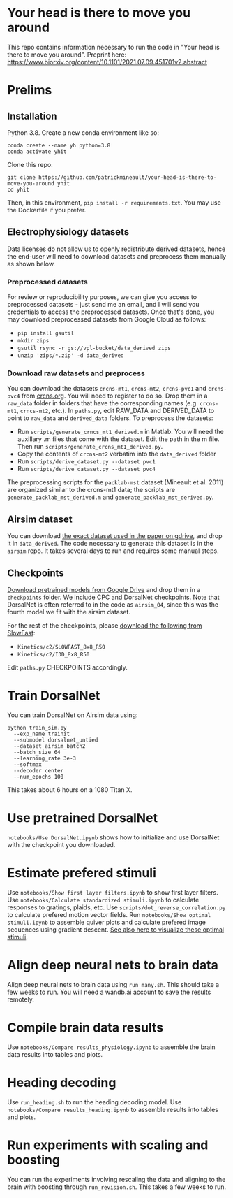 # Your head is there to move you around

This repo contains information necessary to run the code in "Your head is there to move you around". Preprint here: https://www.biorxiv.org/content/10.1101/2021.07.09.451701v2.abstract

# Prelims

## Installation

Python 3.8. Create a new conda environment like so:

```
conda create --name yh python=3.8
conda activate yhit
```

Clone this repo:

```
git clone https://github.com/patrickmineault/your-head-is-there-to-move-you-around yhit
cd yhit
```

Then, in this environment, `pip install -r requirements.txt`. You may use the Dockerfile if you prefer.

## Electrophysiology datasets

Data licenses do not allow us to openly redistribute derived datasets, hence the end-user will need to download datasets and preprocess them manually as shown below. 

### Preprocessed datasets

For review or reproducibility purposes, we can give you access to preprocessed datasets - just send me an email, and I will send you credentials to access the preprocessed datasets. Once that's done, you may download preprocessed datasets from Google Cloud as follows:

* `pip install gsutil`
* `mkdir zips`
* `gsutil rsync -r gs://vpl-bucket/data_derived zips`
* `unzip 'zips/*.zip' -d data_derived`

### Download raw datasets and preprocess

You can download the datasets `crcns-mt1`, `crcns-mt2`, `crcns-pvc1` and 
`crcns-pvc4` from [crcns.org](http://crcns.org/). You will need to register to 
do so. Drop them in a `raw_data` folder in folders that have the corresponding 
names (e.g. `crcns-mt1`, `crncs-mt2`, etc.). In `paths.py`, edit RAW_DATA and DERIVED_DATA to point to `raw_data` and `derived_data` folders. To preprocess the datasets:

* Run `scripts/generate_crncs_mt1_derived.m` in Matlab. You will need the 
  auxillary .m files that come with the dataset. Edit the 
  path in the m file. Then run `scripts/generate_crcns_mt1_derived.py`.
* Copy the contents of `crcns-mt2` verbatim into the `data_derived` folder
* Run `scripts/derive_dataset.py --dataset pvc1`
* Run `scripts/derive_dataset.py --dataset pvc4`

The preprocessing scripts for the `packlab-mst` dataset (Mineault et al. 2011) are organized similar to the crcns-mt1 data; the scripts are `generate_packlab_mst_derived.m` and `generate_packlab_mst_derived.py`.

## Airsim dataset

You can download [the exact dataset used in the paper on gdrive](https://drive.google.com/file/d/1P4vZhfs8OKOEqjxfwcUoWJ_N3nbZjXTD/view?usp=sharing), and drop it in `data_derived`. The code necessary to generate this dataset is in the `airsim` repo. It takes several days to run and requires some manual steps. 

## Checkpoints

[Download pretrained models from Google Drive](https://drive.google.com/file/d/16ABLAYyqc_fx7u6IZH0rXLnyYQbZy3HH/view?usp=sharing) and drop them in a `checkpoints` folder. We include CPC and DorsalNet checkpoints. Note that DorsalNet is often referred to in the code as `airsim_04`, since this was the fourth model we fit with the airsim dataset.

For the rest of the checkpoints, please [download the following from SlowFast](https://github.com/facebookresearch/SlowFast/blob/master/MODEL_ZOO.md):

* `Kinetics/c2/SLOWFAST_8x8_R50`
* `Kinetics/c2/I3D_8x8_R50`

Edit `paths.py` CHECKPOINTS accordingly.

# Train DorsalNet

You can train DorsalNet on Airsim data using:

```
python train_sim.py 
  --exp_name trainit 
  --submodel dorsalnet_untied 
  --dataset airsim_batch2 
  --batch_size 64 
  --learning_rate 3e-3 
  --softmax 
  --decoder center 
  --num_epochs 100
```

This takes about 6 hours on a 1080 Titan X.

# Use pretrained DorsalNet

`notebooks/Use DorsalNet.ipynb` shows how to initialize and use DorsalNet with the checkpoint you downloaded.

# Estimate prefered stimuli

Use `notebooks/Show first layer filters.ipynb` to show first layer filters. Use `notebooks/Calculate standardized stimuli.ipynb` to calculate responses to gratings, plaids, etc. Use `scripts/dot_reverse_correlation.py` to calculate prefered motion vector fields. Run `notebooks/Show optimal stimuli.ipynb` to assemble quiver plots and calculate prefered image sequences using gradient descent. [See also here to visualize these optimal stimuli](https://flamboyant-babbage-94aa08.netlify.app/).

# Align deep neural nets to brain data

Align deep neural nets to brain data using `run_many.sh`. This should take a few weeks to run. You will need a wandb.ai account to save the results remotely.

# Compile brain data results

Use `notebooks/Compare results_physiology.ipynb` to assemble the brain data results into tables and plots.

# Heading decoding

Use `run_heading.sh` to run the heading decoding model. Use `notebooks/Compare results_heading.ipynb` to assemble results into tables and plots.

# Run experiments with scaling and boosting

You can run the experiments involving rescaling the data and aligning to the brain with boosting through `run_revision.sh`. This takes a few weeks to run.

